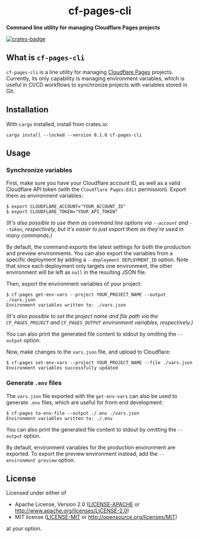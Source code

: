 <p align="center">
  <h1 align="center">cf-pages-cli</h1>
</p>

**Command line utility for managing Cloudflare Pages projects**

[![crates-badge](https://img.shields.io/crates/v/cf-pages-cli.svg)](https://crates.io/crates/cf-pages-cli)

## What is `cf-pages-cli`

`cf-pages-cli` is a line utility for managing [Cloudflare Pages](https://pages.cloudflare.com/) projects. Currently, its only capability is managing environment variables, which is useful in CI/CD workflows to synchronize projects with variables stored in Git.

## Installation

With `cargo` installed, install from crates.io:

```console
cargo install --locked --version 0.1.0 cf-pages-cli
```

## Usage

### Synchronize variables

First, make sure you have your Cloudflare account ID, as well as a valid Cloudflare API token (with the `Cloudflare Pages:Edit` permission). Export them as environment variables:

```console
$ export CLOUDFLARE_ACCOUNT="YOUR_ACCOUNT_ID"
$ export CLOUDFLARE_TOKEN="YOUR_API_TOKEN"
```

_(It's also possible to use them as command line options via `--account` and `--token`, respectively, but it's easier to just export them as they're used in many commands.)_

By default, the command exports the latest settings for both the production and preview environments. You can also export the variables from a specific deployment by adding a `--deployment DEPLOYMENT_ID` option. Note that since each deployment only targets one environment, the other environment will be left as `null` in the resulting JSON file.

Then, export the environment variables of your project:

```console
$ cf-pages get-env-vars --project YOUR_PROJECT_NAME --output ./vars.json
Environment variables written to: ./vars.json
```

_(It's also possible to set the project name and file path via the `CF_PAGES_PROJECT` and `CF_PAGES_OUTPUT` environment variables, respectively.)_

You can also print the generated file content to stdout by omitting the `--output` option.

Now, make changes to the `vars.json` file, and upload to Cloudflare:

```console
$ cf-pages set-env-vars --project YOUR_PROJECT_NAME --file ./vars.json
Environment variables successfully updated
```

### Generate `.env` files

The `vars.json` file exported with the `get-env-vars` can also be used to generate `.env` files, which are useful for front-end development:

```console
$ cf-pages to-env-file --output ./.env ./vars.json
Environment variables written to: ./.env
```

You can also print the generated file content to stdout by omitting the `--output` option.

By default, environment variables for the production environment are exported. To export the preview environment instead, add the `--environment preview` option.

## License

Licensed under either of

- Apache License, Version 2.0 ([LICENSE-APACHE](./LICENSE-APACHE) or <http://www.apache.org/licenses/LICENSE-2.0>)
- MIT license ([LICENSE-MIT](./LICENSE-MIT) or <http://opensource.org/licenses/MIT>)

at your option.
